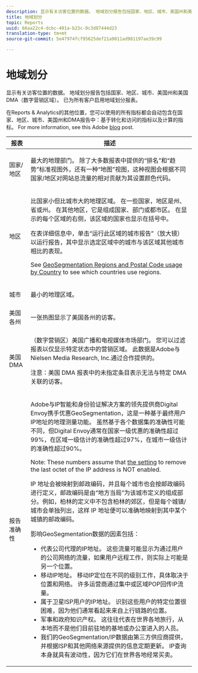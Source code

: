 ```yaml
---
description: 显示有关访客位置的数据。 地域划分报告包括国家、地区、城市、美国州和美国DMA（数字营销区域）。 已为所有客户启用地域划分报表。
title: 地域划分
topic: Reports
uuid: 66aa22c4-dcbc-491a-b23c-0c3d87444d23
translation-type: tm+mt
source-git-commit: 5e47974fcf95625def21a9011ad981197ae39c99

---
```



# 地域划分

显示有关访客位置的数据。 地域划分报告包括国家、地区、城市、美国州和美国DMA（数字营销区域）。 已为所有客户启用地域划分报表。

在Reports &amp; Analytics的其他位置，您可以使用的所有指标都会自动包含在国家、地区、城市、美国州和DMA报告中：基于转化和访问的指标以及计算的指标。 For more information, see this Adobe [blog](https://blogs.adobe.com/digitalmarketing/analytics/introducing-new-metrics-in-geosegmentation-and-more/) post.

<table id="table_566CFFC82E1149D8BAFE6641627FCF1F"> 
 <thead> 
  <tr> 
   <th colname="col1" class="entry"> 报表 </th> 
   <th colname="col2" class="entry"> 描述 </th> 
  </tr> 
 </thead>
 <tbody> 
  <tr> 
   <td colname="col1"> 国家/地区 </td> 
   <td colname="col2"> <p> 最大的地理部门。 除了大多数报表中提供的“排名”和“趋势”标准视图外，还有一种“地图”视图，这种视图会根据不同国家/地区对网站总流量的相对贡献为其设置颜色代码。 </p> </td> 
  </tr> 
  <tr> 
   <td colname="col1"> 地区 </td> 
   <td colname="col2"> <p> 比国家小但比城市大的地理区域。 在一些国家，地区是州、省或州。 在其他地区，它是组成国家、部门或都市区。 在显示的每个区域的右侧，该区域的国家也显示在括号中。 </p> <p>在表详细信息中，单击“运行此区域的城市报告”（放大镜）以运行报告，其中显示选定区域中的城市与该区域其他城市相比的表现。 </p> <p>See <a href="/help/components/c-variables/dimensionslist/reports-geosegmentation-reference.md"  > GeoSegmentation Regions and Postal Code usage by Country</a> to see which countries use regions. </p> </td> 
  </tr> 
  <tr> 
   <td colname="col1"> 城市 </td> 
   <td colname="col2"> <p> 最小的地理区域。 </p> </td> 
  </tr> 
  <tr> 
   <td colname="col1"> 美国各州 </td> 
   <td colname="col2"> <p> 一张热图显示了美国各州的访客。 </p> </td> 
  </tr> 
  <tr> 
   <td colname="col1"> 美国 DMA </td> 
   <td colname="col2"> <p> （数字营销区）美国广播和电视媒体市场部门。 您可以过滤报表以仅显示特定状态中的营销区域。 此数据是Adobe与Nielsen Media Research, Inc.通过合作提供的。 </p> <p>注意：美国 DMA 报表中的未指定条目表示无法与特定 DMA 关联的访客。 </p> </td> 
  </tr> 
  <tr> 
   <td colname="col1"> 报告准确性 </td> 
   <td colname="col2"> <p>Adobe与IP智能和身份验证解决方案的领先提供商Digital Envoy携手优惠GeoSegmentation，这是一种基于最终用户IP地址的地理测量功能。 虽然基于各个数据集的准确性可能不同，但Digital Envoy通常在国家一级优惠的准确性超过99%，在区域一级估计的准确性超过97%，在城市一级估计的准确性超过90%。 </p> <p>Note: These numbers assume that <a href="/help/admin/admin/general-acct-settings-admin.md">the setting</a> to remove the last octet of the IP address is NOT enabled. </p> <p>IP 地址会被映射到邮政编码，并且每个城市也会按邮政编码进行定义，邮政编码是由“地方当局”为该城市定义的组成部分。例如，柏林的定义中不包含柏林的郊区，但是每个城镇/城市会单独列出，这样 IP 地址便可以准确地映射到其中某个城镇的邮政编码。 </p> <p>影响GeoSegmentation数据的因素包括： </p> 
    <ul id="ul_1B05024AD5174232A8DB8145753FB09B"> 
     <li id="li_C3A21E7C1186490EB9A236634DB45E7F">代表公司代理的IP地址。 这些流量可能显示为通过用户的公司网络的流量，如果用户远程工作，则实际上可能是另一个位置。 </li> 
     <li id="li_56FC36B3598C420F9246D4E8772822A7">移动IP地址。 移动IP定位在不同的级别工作，具体取决于位置和网络。 许多运营商通过集中或区域POP回传IP流量。 </li> 
     <li id="li_C1EED854AE584489BCBC2A7AA20B8EF1">属于卫星ISP用户的IP地址。 识别这些用户的特定位置很困难，因为他们通常看起来来自上行链路的位置。 </li> 
     <li id="li_A735756F39554DF19E05D251CA614F02">军事和政府知识产权。 这往往代表在世界各地旅行，从本地而不是他们目前驻地的基地或办公室进入的人员。 </li> 
     <li id="li_ACFF1B8094684173B8325A44304CA32B">我们的GeoSegmentation/IP数据由第三方供应商提供，并根据ISP和其他网络来源提供的信息定期更新。 IP查询本身就具有波动性，因为它们在世界各地经常买卖。 </li> 
    </ul> </td> 
  </tr> 
 </tbody> 
</table>

